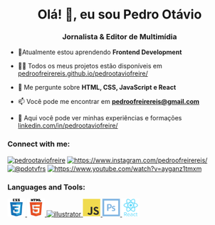 <h1 align="center">Olá! 👋, eu sou Pedro Otávio</h1>
<h3 align="center">Jornalista & Editor de Multimídia</h3>

- 🌱Atualmente estou aprendendo **Frontend Development**

- 👨‍💻 Todos os meus projetos estão disponíveis em [pedroofreirereis.github.io/pedrootaviofreire/](pedroofreirereis.github.io/pedrootaviofreire/)

- 💬 Me pergunte sobre **HTML, CSS, JavaScript e React**

- 📫 Você pode me encontrar em **pedroofreirereis@gmail.com**

- 📄 Aqui você pode ver minhas experiências e formações [linkedin.com/in/pedrootaviofreire/](linkedin.com/in/pedrootaviofreire/)

<h3 align="left">Connect with me:</h3>
<p align="left">
<a href="https://linkedin.com/in/pedrootaviofreire" target="blank"><img align="center" src="https://raw.githubusercontent.com/rahuldkjain/github-profile-readme-generator/master/src/images/icons/Social/linked-in-alt.svg" alt="pedrootaviofreire" height="30" width="40" /></a>
<a href="https://instagram.com/https://www.instagram.com/pedroofreirereis/" target="blank"><img align="center" src="https://raw.githubusercontent.com/rahuldkjain/github-profile-readme-generator/master/src/images/icons/Social/instagram.svg" alt="https://www.instagram.com/pedroofreirereis/" height="30" width="40" /></a>
<a href="https://medium.com/@pdotvfrs" target="blank"><img align="center" src="https://raw.githubusercontent.com/rahuldkjain/github-profile-readme-generator/master/src/images/icons/Social/medium.svg" alt="@pdotvfrs" height="30" width="40" /></a>
<a href="https://www.youtube.com/c/https://www.youtube.com/watch?v=ayganz1tmxm" target="blank"><img align="center" src="https://raw.githubusercontent.com/rahuldkjain/github-profile-readme-generator/master/src/images/icons/Social/youtube.svg" alt="https://www.youtube.com/watch?v=ayganz1tmxm" height="30" width="40" /></a>
</p>

<h3 align="left">Languages and Tools:</h3>
<p align="left"> <a href="https://www.w3schools.com/css/" target="_blank" rel="noreferrer"> <img src="https://raw.githubusercontent.com/devicons/devicon/master/icons/css3/css3-original-wordmark.svg" alt="css3" width="40" height="40"/> </a> <a href="https://www.w3.org/html/" target="_blank" rel="noreferrer"> <img src="https://raw.githubusercontent.com/devicons/devicon/master/icons/html5/html5-original-wordmark.svg" alt="html5" width="40" height="40"/> </a> <a href="https://www.adobe.com/in/products/illustrator.html" target="_blank" rel="noreferrer"> <img src="https://www.vectorlogo.zone/logos/adobe_illustrator/adobe_illustrator-icon.svg" alt="illustrator" width="40" height="40"/> </a> <a href="https://developer.mozilla.org/en-US/docs/Web/JavaScript" target="_blank" rel="noreferrer"> <img src="https://raw.githubusercontent.com/devicons/devicon/master/icons/javascript/javascript-original.svg" alt="javascript" width="40" height="40"/> </a> <a href="https://www.photoshop.com/en" target="_blank" rel="noreferrer"> <img src="https://raw.githubusercontent.com/devicons/devicon/master/icons/photoshop/photoshop-line.svg" alt="photoshop" width="40" height="40"/> </a> <a href="https://reactjs.org/" target="_blank" rel="noreferrer"> <img src="https://raw.githubusercontent.com/devicons/devicon/master/icons/react/react-original-wordmark.svg" alt="react" width="40" height="40"/> </a> </p>
